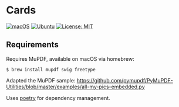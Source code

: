 # Cards

[![macOS](https://github.com/Chuntttttt/Cards/actions/workflows/macos/badge.svg)](https://github.com/Chuntttttt/Cards/actions/workflows/macos.yml) [![Ubuntu](https://github.com/Chuntttttt/Cards/actions/workflows/ubuntu/badge.svg)](https://github.com/Chuntttttt/Cards/actions/workflows/ubuntu.yml) [![License: MIT](https://img.shields.io/badge/License-MIT-yellow.svg)](https://opensource.org/licenses/MIT)

## Requirements

Requires MuPDF, available on macOS via homebrew:

`$ brew install mupdf swig freetype`

Adapted the MuPDF sample: https://github.com/pymupdf/PyMuPDF-Utilities/blob/master/examples/all-my-pics-embedded.py

Uses [poetry](https://python-poetry.org) for dependency management.
